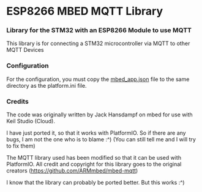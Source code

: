 # ESP8266 MBED MQTT Library

### Library for the STM32 with an ESP8266 Module to use MQTT

This library is for connecting a STM32 microcontroller via MQTT to other MQTT Devices

### Configuration
For the configuration, you must copy the [mbed_app.json](mbed_app.json) file to the same directory as the platform.ini file.


### Credits
The code was originally written by Jack Hansdampf on mbed for use with Keil Studio (Cloud).

I have just ported it, so that it works with PlatformIO. 
So if there are any bugs, I am not the one who is to blame :^) (You can still tell me and I will try to fix them)

The MQTT library used has been modified so that it can be used with PlatformIO. 
All credit and copyright for this library goes to the original creators (https://github.com/ARMmbed/mbed-mqtt)

I know that the library can probably be ported better. 
But this works :^)



